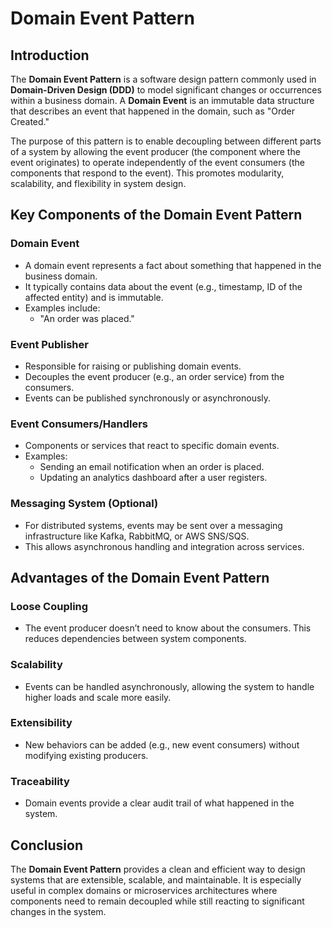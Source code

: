 
# Domain Event Pattern

## Introduction

The **Domain Event Pattern** is a software design pattern commonly used in **Domain-Driven Design (DDD)** to model significant changes or occurrences within a business domain. A **Domain Event** is an immutable data structure that describes an event that happened in the domain, such as "Order Created."

The purpose of this pattern is to enable decoupling between different parts of a system by allowing the event producer (the component where the event originates) to operate independently of the event consumers (the components that respond to the event). This promotes modularity, scalability, and flexibility in system design.

## Key Components of the Domain Event Pattern

### Domain Event

- A domain event represents a fact about something that happened in the business domain.
- It typically contains data about the event (e.g., timestamp, ID of the affected entity) and is immutable.
- Examples include:
  - "An order was placed."

### Event Publisher

- Responsible for raising or publishing domain events.
- Decouples the event producer (e.g., an order service) from the consumers.
- Events can be published synchronously or asynchronously.

### Event Consumers/Handlers

- Components or services that react to specific domain events.
- Examples:
  - Sending an email notification when an order is placed.
  - Updating an analytics dashboard after a user registers.

### Messaging System (Optional)

- For distributed systems, events may be sent over a messaging infrastructure like Kafka, RabbitMQ, or AWS SNS/SQS.
- This allows asynchronous handling and integration across services.

## Advantages of the Domain Event Pattern

### Loose Coupling

- The event producer doesn’t need to know about the consumers. This reduces dependencies between system components.

### Scalability

- Events can be handled asynchronously, allowing the system to handle higher loads and scale more easily.

### Extensibility

- New behaviors can be added (e.g., new event consumers) without modifying existing producers.

### Traceability

- Domain events provide a clear audit trail of what happened in the system.

## Conclusion

The **Domain Event Pattern** provides a clean and efficient way to design systems that are extensible, scalable, and maintainable. It is especially useful in complex domains or microservices architectures where components need to remain decoupled while still reacting to significant changes in the system.
